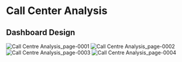 # Call Center Analysis

## Dashboard Design
![Call Centre Analysis_page-0001](https://github.com/Mcraze/Call-Center-Analysis/assets/84672998/0eb3d164-c15f-4730-a21f-952d8f7a4885)
![Call Centre Analysis_page-0002](https://github.com/Mcraze/Call-Center-Analysis/assets/84672998/7e63b6ce-fa87-4225-8639-043d9a7b9912)
![Call Centre Analysis_page-0003](https://github.com/Mcraze/Call-Center-Analysis/assets/84672998/d64f07cd-5b19-4c68-87a9-8d63dc76af16)
![Call Centre Analysis_page-0004](https://github.com/Mcraze/Call-Center-Analysis/assets/84672998/0c08b56d-e5e6-40b7-9349-537f4ef3017f)
